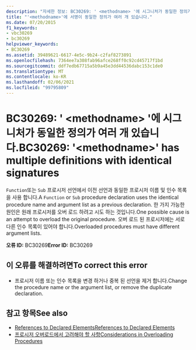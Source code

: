 ```yaml
---
description: "자세한 정보: BC30269: ' <methodname> '에 시그니처가 동일한 정의가 여러 개 있습니다."
title: "'<methodname>'에 서명이 동일한 정의가 여러 개 있습니다."
ms.date: 07/20/2015
f1_keywords:
- vbc30269
- bc30269
helpviewer_keywords:
- BC30269
ms.assetid: 39489621-6617-4e5c-9b24-c2faf8273891
ms.openlocfilehash: 7364ee7a308fab96afce268ff0c92cd45717f1bd
ms.sourcegitcommit: ddf7edb67715a5b9a45e3dd44536dabc153c1de0
ms.translationtype: MT
ms.contentlocale: ko-KR
ms.lasthandoff: 02/06/2021
ms.locfileid: "99795809"
---
```

# <a name="bc30269-methodname-has-multiple-definitions-with-identical-signatures"></a><span data-ttu-id="61de7-103">BC30269: ' \<methodname> '에 시그니처가 동일한 정의가 여러 개 있습니다.</span><span class="sxs-lookup"><span data-stu-id="61de7-103">BC30269: '\<methodname>' has multiple definitions with identical signatures</span></span>

<span data-ttu-id="61de7-104">`Function`또는 `Sub` 프로시저 선언에서 이전 선언과 동일한 프로시저 이름 및 인수 목록을 사용 합니다.</span><span class="sxs-lookup"><span data-stu-id="61de7-104">A `Function` or `Sub` procedure declaration uses the identical procedure name and argument list as a previous declaration.</span></span> <span data-ttu-id="61de7-105">한 가지 가능한 원인은 원래 프로시저를 오버 로드 하려고 시도 하는 것입니다.</span><span class="sxs-lookup"><span data-stu-id="61de7-105">One possible cause is an attempt to overload the original procedure.</span></span> <span data-ttu-id="61de7-106">오버 로드 된 프로시저에는 서로 다른 인수 목록이 있어야 합니다.</span><span class="sxs-lookup"><span data-stu-id="61de7-106">Overloaded procedures must have different argument lists.</span></span>

 <span data-ttu-id="61de7-107">**오류 ID:** BC30269</span><span class="sxs-lookup"><span data-stu-id="61de7-107">**Error ID:** BC30269</span></span>

## <a name="to-correct-this-error"></a><span data-ttu-id="61de7-108">이 오류를 해결하려면</span><span class="sxs-lookup"><span data-stu-id="61de7-108">To correct this error</span></span>

- <span data-ttu-id="61de7-109">프로시저 이름 또는 인수 목록을 변경 하거나 중복 된 선언을 제거 합니다.</span><span class="sxs-lookup"><span data-stu-id="61de7-109">Change the procedure name or the argument list, or remove the duplicate declaration.</span></span>

## <a name="see-also"></a><span data-ttu-id="61de7-110">참고 항목</span><span class="sxs-lookup"><span data-stu-id="61de7-110">See also</span></span>

- [<span data-ttu-id="61de7-111">References to Declared Elements</span><span class="sxs-lookup"><span data-stu-id="61de7-111">References to Declared Elements</span></span>](../../programming-guide/language-features/declared-elements/references-to-declared-elements.md)
- [<span data-ttu-id="61de7-112">프로시저 오버로드에서 고려해야 할 사항</span><span class="sxs-lookup"><span data-stu-id="61de7-112">Considerations in Overloading Procedures</span></span>](../../programming-guide/language-features/procedures/considerations-in-overloading-procedures.md)
